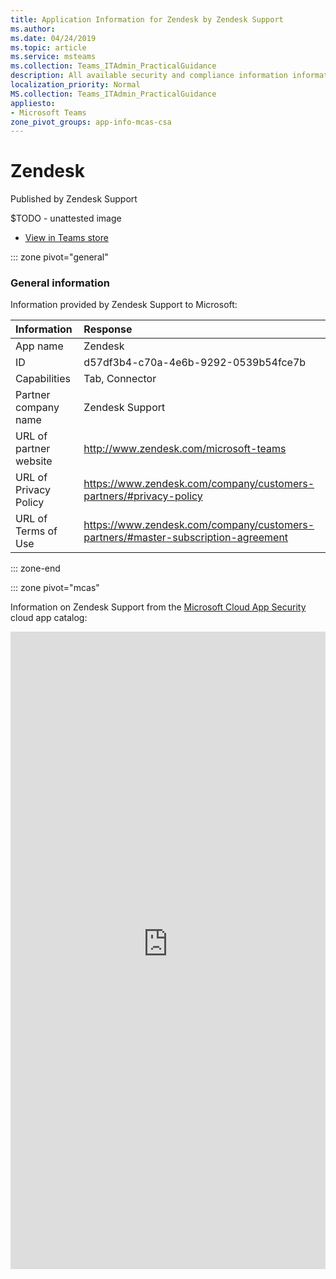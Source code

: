 ```yaml
---
title: Application Information for Zendesk by Zendesk Support
ms.author: 
ms.date: 04/24/2019
ms.topic: article
ms.service: msteams
ms.collection: Teams_ITAdmin_PracticalGuidance
description: All available security and compliance information information for Zendesk, its data handling policies, its Microsoft Cloud App Security app catalog information, and security/compliance information in the CSA STAR registry.
localization_priority: Normal
MS.collection: Teams_ITAdmin_PracticalGuidance
appliesto:
- Microsoft Teams
zone_pivot_groups: app-info-mcas-csa
---
```

# Zendesk

Published by Zendesk Support

$TODO - unattested image

* <a href="https://teams.microsoft.com/l/app/d57df3b4-c70a-4e6b-9292-0539b54fce7b" target="_blank">View in Teams store</a>

::: zone pivot="general"

### General information

Information provided by Zendesk Support to Microsoft:

| **Information** | **Response** |
|:----------------|:-------------|
| App name | Zendesk |
| ID | d57df3b4-c70a-4e6b-9292-0539b54fce7b |
| Capabilities | Tab, Connector |
| Partner company name | Zendesk Support |
| URL of partner website | <http://www.zendesk.com/microsoft-teams> |
| URL of Privacy Policy | <https://www.zendesk.com/company/customers-partners/#privacy-policy> |
| URL of Terms of Use | <https://www.zendesk.com/company/customers-partners/#master-subscription-agreement> |

::: zone-end


::: zone pivot="mcas"

Information on Zendesk Support from the [Microsoft Cloud App Security](https://www.microsoft.com/en-us/enterprise-mobility-security/cloud-app-security) cloud app catalog:

<iframe height='1020' title='Microsoft Cloud App Security Information' src='https://3ca685143b5b46b4b0e5266dadf2e97c.codepen.website/#/dashboard/10921' frameborder='no'  style='width: 100%;'>

<a href="https://3ca685143b5b46b4b0e5266dadf2e97c.codepen.website/#/dashboard/10921" target="_blank">View in a new tab</a>

::: zone-end

::: zone pivot="csa"

### CSA STAR information

[Cloud Security Alliance](https://cloudsecurityalliance.org/about/) is a not-for-profit organization dedicated to defining and raising awareness of best practices to help ensure a secure cloud computing environment. The CSA maintains the [Security, Trust & Assurance Registry (STAR)](https://cloudsecurityalliance.org/star/), a free, publicly-accessible registry where cloud-based providers can publish information on security, privacy, and compliance practices. The STAR registry contains three levels of assurance: self-assessment, 3rd-party audit, and continuous monitoring. More information on assurance levels can be found [here](https://cloudsecurityalliance.org/star/#_overview).

> [!NOTE]
> This information is self-reported by Zendesk Support and directly submitted to and retrieved from CSA STAR. Microsoft is not responsible for the accuracy of this information.

<iframe height='798' scrolling='yes' title='Microsoft Teams App Information: CSA STAR' src='https://66eac45ba2a0418f9cfa290fcad4072b.codepen.website/#/details/349/Zendesk' frameborder='no' style='width: 100%;'>

::: zone-end
